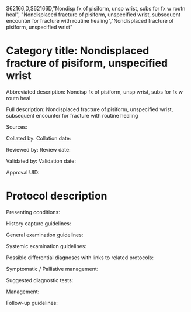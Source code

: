 S62166,D,S62166D,"Nondisp fx of pisiform, unsp wrist, subs for fx w routn heal", "Nondisplaced fracture of pisiform, unspecified wrist, subsequent encounter for fracture with routine healing","Nondisplaced fracture of pisiform, unspecified wrist"
# Category title: Nondisplaced fracture of pisiform, unspecified wrist

Abbreviated description: Nondisp fx of pisiform, unsp wrist, subs for fx w routn heal

Full description: Nondisplaced fracture of pisiform, unspecified wrist, subsequent encounter for fracture with routine healing

Sources:

Collated by:
Collation date:

Reviewed by:
Review date:

Validated by:
Validation date:

Approval UID:

# Protocol description

Presenting conditions:

History capture guidelines:

General examination guidelines:

Systemic examination guidelines:

Possible differential diagnoses with links to related protocols:

Symptomatic / Palliative management:

Suggested diagnostic tests:

Management:

Follow-up guidelines:

